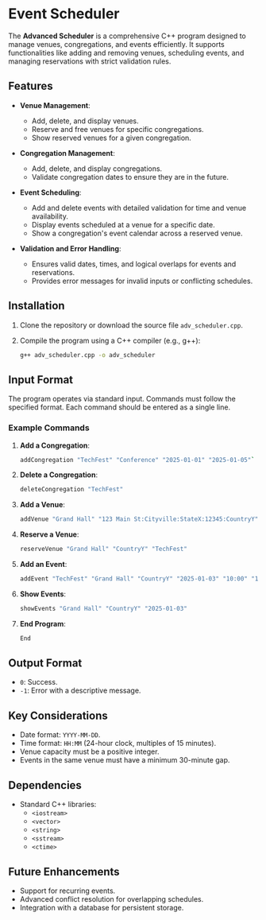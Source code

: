 # Event Scheduler

The **Advanced Scheduler** is a comprehensive C++ program designed to manage venues, congregations, and events efficiently. It supports functionalities like adding and removing venues, scheduling events, and managing reservations with strict validation rules.

## Features

- **Venue Management**:
  - Add, delete, and display venues.
  - Reserve and free venues for specific congregations.
  - Show reserved venues for a given congregation.

- **Congregation Management**:
  - Add, delete, and display congregations.
  - Validate congregation dates to ensure they are in the future.

- **Event Scheduling**:
  - Add and delete events with detailed validation for time and venue availability.
  - Display events scheduled at a venue for a specific date.
  - Show a congregation's event calendar across a reserved venue.

- **Validation and Error Handling**:
  - Ensures valid dates, times, and logical overlaps for events and reservations.
  - Provides error messages for invalid inputs or conflicting schedules.

## Installation

1. Clone the repository or download the source file `adv_scheduler.cpp`.
2. Compile the program using a C++ compiler (e.g., g++):

   ```bash
   g++ adv_scheduler.cpp -o adv_scheduler

Input Format
------------

The program operates via standard input. Commands must follow the specified format. Each command should be entered as a single line.

### Example Commands

1.  **Add a Congregation**:

    ```bash
    addCongregation "TechFest" "Conference" "2025-01-01" "2025-01-05"`

2.  **Delete a Congregation**:

    ```bash
    deleteCongregation "TechFest"

3.  **Add a Venue**:

    ```bash
    addVenue "Grand Hall" "123 Main St:Cityville:StateX:12345:CountryY" 500

4.  **Reserve a Venue**:

    ```bash
    reserveVenue "Grand Hall" "CountryY" "TechFest"

5.  **Add an Event**:

    ```bash
    addEvent "TechFest" "Grand Hall" "CountryY" "2025-01-03" "10:00" "12:00" "Opening Ceremony"

6.  **Show Events**:

    ```bash
    showEvents "Grand Hall" "CountryY" "2025-01-03"

7.  **End Program**:

    ```bash
    End

Output Format
-------------

-   `0`: Success.
-   `-1`: Error with a descriptive message.

Key Considerations
------------------

-   Date format: `YYYY-MM-DD`.
-   Time format: `HH:MM` (24-hour clock, multiples of 15 minutes).
-   Venue capacity must be a positive integer.
-   Events in the same venue must have a minimum 30-minute gap.

Dependencies
------------

-   Standard C++ libraries:
    -   `<iostream>`
    -   `<vector>`
    -   `<string>`
    -   `<sstream>`
    -   `<ctime>`

Future Enhancements
-------------------

-   Support for recurring events.
-   Advanced conflict resolution for overlapping schedules.
-   Integration with a database for persistent storage.
